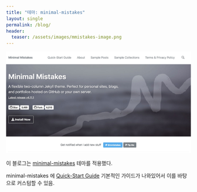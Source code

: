 ```yaml
---
title: "테마: minimal-mistakes"
layout: single
permalink: /blog/
header:
  teaser: /assets/images/mmistakes-image.png
---
```


![minimal mistakes page](/assets/images/mmistakes-image.png)

이 블로그는 [minimal-mistakes](https://mmistakes.github.io/minimal-mistakes/) 테마를 적용했다.

minimal-mistakes 에 [Quick-Start Guide](https://mmistakes.github.io/minimal-mistakes/docs/quick-start-guide/) 기본적인 가이드가 나와있어서 이를 바탕으로 커스텀할 수 있음.


